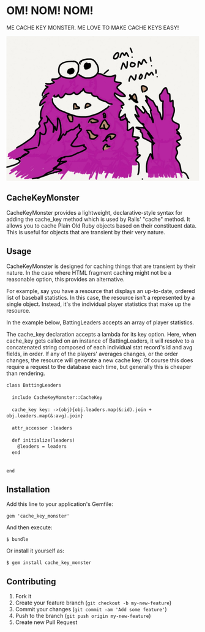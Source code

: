 # OM! NOM! NOM!

ME CACHE KEY MONSTER. ME LOVE TO MAKE CACHE KEYS EASY!

![The loveable, furry, non-infringing cache key monster](https://github.com/dougrohde/cache_key_monster/raw/master/cache_key_monster.jpg "The loveable, furry, non-infringing cache key monster")

## CacheKeyMonster

CacheKeyMonster provides a lightweight, declarative-style syntax for adding the cache_key method which is used by Rails' "cache" method.  It allows you to cache Plain Old Ruby objects based on their constituent data.  This is useful for objects that are transient by their very nature.


## Usage

CacheKeyMonster is designed for caching things that are transient by their nature. In the case where HTML fragment 
caching might not be a reasonable option, this provides an alternative.

For example, say you have a resource that displays an up-to-date, ordered list of baseball statistics.  In this case, the resource isn't a represented by a single object. Instead,
it's the individual player statistics that make up the resource.

In the example below, BattingLeaders accepts an array of player statistics. 

The cache_key declaration accepts a lambda for its key option.  Here, when cache_key gets called on an instance of BattingLeaders,
it will resolve to a concatenated string composed of each individual stat record's id and avg fields, in order.  If any
of the players' averages changes, or the order changes, the resource will generate a new cache key.
Of course this does require a request to the database each time, but generally this is cheaper than rendering.

```
class BattingLeaders
  
  include CacheKeyMonster::CacheKey
  
  cache_key key: ->(obj){obj.leaders.map(&:id).join + obj.leaders.map(&:avg).join}

  attr_accessor :leaders

  def initialize(leaders)
    @leaders = leaders
  end
  
  
end
```


## Installation

Add this line to your application's Gemfile:

    gem 'cache_key_monster'

And then execute:

    $ bundle

Or install it yourself as:

    $ gem install cache_key_monster
    
## Contributing

1. Fork it
2. Create your feature branch (`git checkout -b my-new-feature`)
3. Commit your changes (`git commit -am 'Add some feature'`)
4. Push to the branch (`git push origin my-new-feature`)
5. Create new Pull Request
